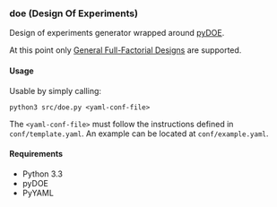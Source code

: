 ### doe (Design Of Experiments)

Design of experiments generator wrapped around [pyDOE](https://pythonhosted.org/pyDOE/).

At this point only [General Full-Factorial Designs](https://en.wikipedia.org/wiki/Factorial_experiment) are supported.

#### Usage

Usable by simply calling:

    python3 src/doe.py <yaml-conf-file>

The `<yaml-conf-file>` must follow the instructions defined in `conf/template.yaml`. An example can be located at `conf/example.yaml`.

#### Requirements

* Python 3.3
* pyDOE
* PyYAML
